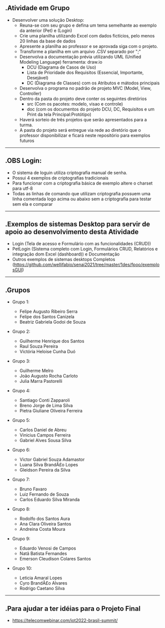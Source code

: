 .Atividade em Grupo
-------------
- Desenvolver uma solução Desktop:
	- Reuna-se com seu grupo e defina um tema semelhante ao exemplo da anterior (Pet) e (Login)
	- Crie uma planilha utilizando Excel com dados fictícios, pelo menos 20 linhas da base de dados
	- Apresente a planilha ao professor e se aprovada siga com o projeto.
	- Transforme a planilha em um arquivo .CSV separado por ";"
	- Desenvolva a documentação prévia utilizando UML (Unified Modeling Language) ferramenta: draw.io
		- DCU (Diagrama de Casos de Uso)
		- Lista de Prioridade dos Requisitos (Essencial, Importante, Desejável)
		- DC (Diagrama de Classes) com os Atributos e mátodos principais
	- Desenvolva o programa no padrão de projeto MVC (Model, View, Controller)
	- Dentro da pasta do projeto deve conter os seguintes diretórios
		- src (Com os pacotes: modelo, visao e controle)
		- doc (com os documentos do projeto DCU, DC, Requisitos e um Print da tela Principal:Protótipo)
	- Haverá sorteio de três projetos que serão apresentados para a turma.
	- A pasta do projeto será entregue via rede ao diretório que o professor disponibilizar e ficará neste repositório para exemplos futuros
-------------
.OBS Login:
-------------
- O sistema de loguin utiliza criptografia manual de senha.
- Possui 4 exemplos de criptografias tradicionais
- Para funcionar com a criptografia básica de exemplo altere o charset para utf-8
- Todas as linhas de comando que utilizam criptografia possuem uma linha comentada logo acima ou abaixo sem a criptografia para testar sem ela e comparar
-------------
.Exemplos de sistemas Desktop para servir de apoio ao desenvolvimento desta Atividade
-------------
- Login (Tela de acesso e Formulário com as funcionalidades (CRUD))
- PetLogin (Sistema completo com Login, Formulários CRUD, Relatórios e integração dom Excel (dashboard)) e Documentação
- Outros exemplos de sistemas desktops Completos (https://github.com/wellifabio/senai2021/tree/master/1des/fpoo/exemplosGUI)
-------------
.Grupos
-------------
- Grupo 1:
	- Felipe Augusto Ribeiro Serra
	- Felipe dos Santos Canizela
	- Beatriz Gabriela Godoi de Souza
- Grupo 2:
	- Guilherme Henrique dos Santos
	- Raul Souza Pereira
	- Victória Heloise Cunha Duó
- Grupo 3:
	- Guilherme Melro
	- João Augusto Rocha Carloto
	- Julia Marra Pastorelli
- Grupo 4:
	- Santiago Conti Zapparoli
	- Breno Jorge de Lima Silva
	- Pietra Giuliane Oliveira Ferreira
- Grupo 5:
	- Carlos Daniel de Abreu
	- Vinicius Campos Ferreira
	- Gabriel Alves Sousa Silva
- Grupo 6:
	- Victor Gabriel Souza Adamastor
	- Luana Silva BrandÃ£o Lopes
	- Gleidson Pereira da Silva
- Grupo 7:
	- Bruno Favaro
	- Luiz Fernando de Souza
	- Carlos Eduardo Silva Miranda
 
- Grupo 8:
	- Rodolfo dos Santos Aura
	- Ana Clara Oliveira Santos
	- Andreina Costa Moura
 
- Grupo 9:
	- Eduardo Venosi de Campos
	- Natã Batista Fernandes
	- Emerson Cleudison Colares Santos
- Grupo 10:
	- Leticia Amaral Lopes
	- Cyro BrandÃ£o Alvares
	- Rodrigo Caetano Silva
-------------
.Para ajudar a ter idéias para o Projeto Final
-------------
- https://telecomwebinar.com/iot2022-brasil-summit/